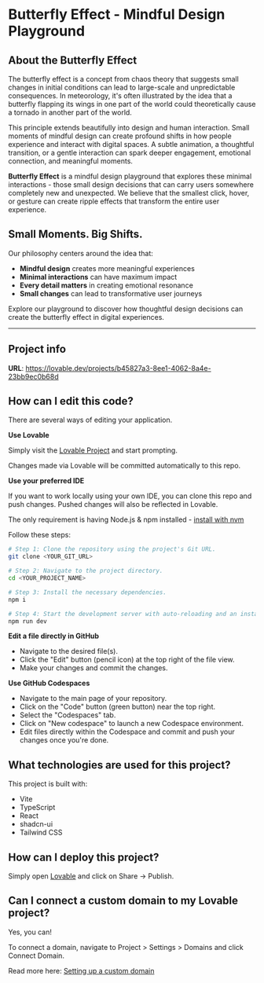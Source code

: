 
# Butterfly Effect - Mindful Design Playground

## About the Butterfly Effect

The butterfly effect is a concept from chaos theory that suggests small changes in initial conditions can lead to large-scale and unpredictable consequences. In meteorology, it's often illustrated by the idea that a butterfly flapping its wings in one part of the world could theoretically cause a tornado in another part of the world.

This principle extends beautifully into design and human interaction. Small moments of mindful design can create profound shifts in how people experience and interact with digital spaces. A subtle animation, a thoughtful transition, or a gentle interaction can spark deeper engagement, emotional connection, and meaningful moments.

**Butterfly Effect** is a mindful design playground that explores these minimal interactions - those small design decisions that can carry users somewhere completely new and unexpected. We believe that the smallest click, hover, or gesture can create ripple effects that transform the entire user experience.

## Small Moments. Big Shifts.

Our philosophy centers around the idea that:
- **Mindful design** creates more meaningful experiences
- **Minimal interactions** can have maximum impact  
- **Every detail matters** in creating emotional resonance
- **Small changes** can lead to transformative user journeys

Explore our playground to discover how thoughtful design decisions can create the butterfly effect in digital experiences.

---

## Project info

**URL**: https://lovable.dev/projects/b45827a3-8ee1-4062-8a4e-23bb9ec0b68d

## How can I edit this code?

There are several ways of editing your application.

**Use Lovable**

Simply visit the [Lovable Project](https://lovable.dev/projects/b45827a3-8ee1-4062-8a4e-23bb9ec0b68d) and start prompting.

Changes made via Lovable will be committed automatically to this repo.

**Use your preferred IDE**

If you want to work locally using your own IDE, you can clone this repo and push changes. Pushed changes will also be reflected in Lovable.

The only requirement is having Node.js & npm installed - [install with nvm](https://github.com/nvm-sh/nvm#installing-and-updating)

Follow these steps:

```sh
# Step 1: Clone the repository using the project's Git URL.
git clone <YOUR_GIT_URL>

# Step 2: Navigate to the project directory.
cd <YOUR_PROJECT_NAME>

# Step 3: Install the necessary dependencies.
npm i

# Step 4: Start the development server with auto-reloading and an instant preview.
npm run dev
```

**Edit a file directly in GitHub**

- Navigate to the desired file(s).
- Click the "Edit" button (pencil icon) at the top right of the file view.
- Make your changes and commit the changes.

**Use GitHub Codespaces**

- Navigate to the main page of your repository.
- Click on the "Code" button (green button) near the top right.
- Select the "Codespaces" tab.
- Click on "New codespace" to launch a new Codespace environment.
- Edit files directly within the Codespace and commit and push your changes once you're done.

## What technologies are used for this project?

This project is built with:

- Vite
- TypeScript
- React
- shadcn-ui
- Tailwind CSS

## How can I deploy this project?

Simply open [Lovable](https://lovable.dev/projects/b45827a3-8ee1-4062-8a4e-23bb9ec0b68d) and click on Share -> Publish.

## Can I connect a custom domain to my Lovable project?

Yes, you can!

To connect a domain, navigate to Project > Settings > Domains and click Connect Domain.

Read more here: [Setting up a custom domain](https://docs.lovable.dev/tips-tricks/custom-domain#step-by-step-guide)
